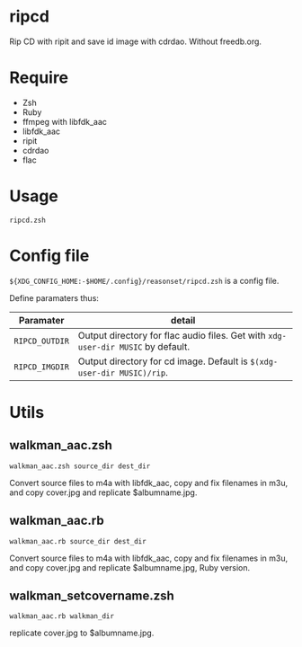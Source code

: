 # ripcd

Rip CD with ripit and save id image with cdrdao. Without freedb.org.

# Require

* Zsh
* Ruby
* ffmpeg with libfdk_aac
* libfdk_aac
* ripit
* cdrdao
* flac

# Usage

```
ripcd.zsh
```

# Config file

`${XDG_CONFIG_HOME:-$HOME/.config}/reasonset/ripcd.zsh` is a config file.

Define paramaters thus:

|Paramater|detail|
|-------|--------------------------|
|`RIPCD_OUTDIR`|Output directory for flac audio files. Get with `xdg-user-dir MUSIC` by default.|
|`RIPCD_IMGDIR`|Output directory for cd image. Default is `$(xdg-user-dir MUSIC)/rip`.|

# Utils

## walkman_aac.zsh

```
walkman_aac.zsh source_dir dest_dir
```

Convert source files to m4a with libfdk_aac, copy and fix filenames in m3u, and copy cover.jpg and replicate $albumname.jpg.

## walkman_aac.rb

```
walkman_aac.rb source_dir dest_dir
```

Convert source files to m4a with libfdk_aac, copy and fix filenames in m3u, and copy cover.jpg and replicate $albumname.jpg, Ruby version.

## walkman_setcovername.zsh

```
walkman_aac.rb walkman_dir
```

replicate cover.jpg to $albumname.jpg.
